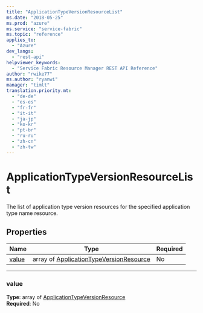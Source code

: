 ```yaml
---
title: "ApplicationTypeVersionResourceList"
ms.date: "2018-05-25"
ms.prod: "azure"
ms.service: "service-fabric"
ms.topic: "reference"
applies_to: 
  - "Azure"
dev_langs: 
  - "rest-api"
helpviewer_keywords: 
  - "Service Fabric Resource Manager REST API Reference"
author: "rwike77"
ms.author: "ryanwi"
manager: "timlt"
translation.priority.mt: 
  - "de-de"
  - "es-es"
  - "fr-fr"
  - "it-it"
  - "ja-jp"
  - "ko-kr"
  - "pt-br"
  - "ru-ru"
  - "zh-cn"
  - "zh-tw"
---
```

# ApplicationTypeVersionResourceList

The list of application type version resources for the specified application type name resource.

## Properties

| Name | Type | Required |
| --- | --- | --- |
| [value](#value) | array of [ApplicationTypeVersionResource](sfrp-2017-07-01-preview-model-applicationtypeversionresource.md) | No |

____
### value
__Type__: array of [ApplicationTypeVersionResource](sfrp-2017-07-01-preview-model-applicationtypeversionresource.md) <br/>
__Required__: No<br/>
<br/>

